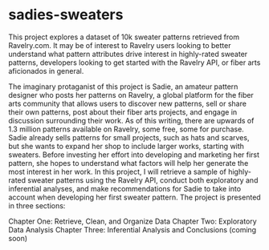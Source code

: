 # sadies-sweaters

This project explores a dataset of 10k sweater patterns retrieved from Ravelry.com. It may be of interest to Ravelry users looking to better understand what pattern attributes drive interest in highly-rated sweater patterns, developers looking to get started with the Ravelry API, or fiber arts aficionados in general. 

The imaginary protaganist of this project is Sadie, an amateur pattern designer who posts her patterns on Ravelry, a global platform for the fiber arts community that allows users to discover new patterns, sell or share their own patterns, post about their fiber arts projects, and engage in discussion surrounding their work. As of this writing, there are upwards of 1.3 million patterns available on Ravelry, some free, some for purchase. Sadie already sells patterns for small projects, such as hats and scarves, but she wants to expand her shop to include larger works, starting with sweaters. Before investing her effort into developing and marketing her first pattern, she hopes to understand what factors will help her generate the most interest in her work. In this project, I will retrieve a sample of highly-rated sweater patterns using the Ravelry API, conduct both exploratory and inferential analyses, and make recommendations for Sadie to take into account when developing her first sweater pattern. The project is presented in three sections: 

Chapter One: Retrieve, Clean, and Organize Data
Chapter Two: Exploratory Data Analysis
Chapter Three: Inferential Analysis and Conclusions (coming soon)
